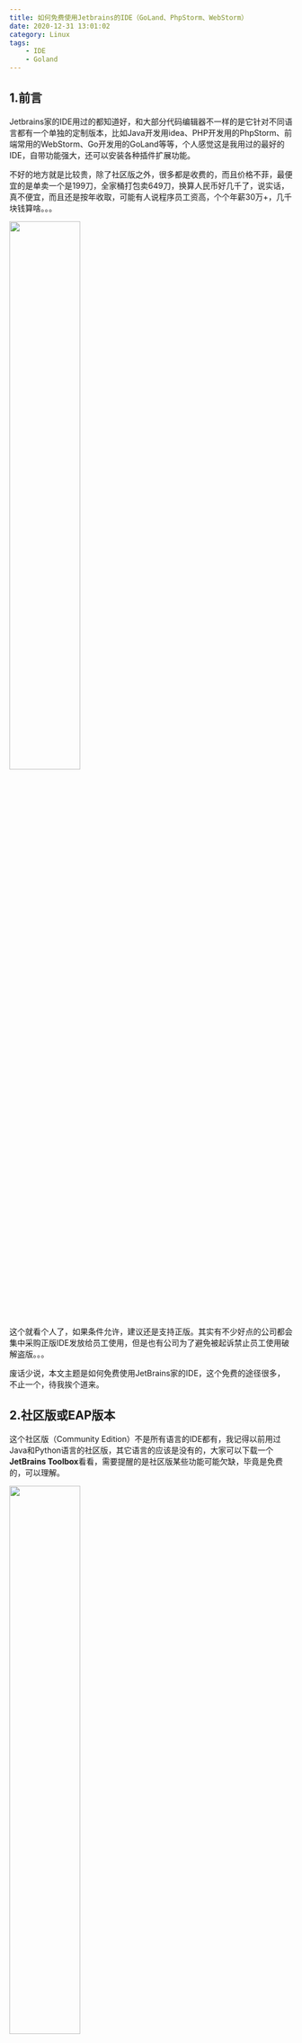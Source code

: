```yaml
---
title: 如何免费使用Jetbrains的IDE（GoLand、PhpStorm、WebStorm）
date: 2020-12-31 13:01:02
category: Linux
tags: 
    - IDE
    - Goland
---
```


## 1.前言
Jetbrains家的IDE用过的都知道好，和大部分代码编辑器不一样的是它针对不同语言都有一个单独的定制版本，比如Java开发用idea、PHP开发用的PhpStorm、前端常用的WebStorm、Go开发用的GoLand等等，个人感觉这是我用过的最好的IDE，自带功能强大，还可以安装各种插件扩展功能。

不好的地方就是比较贵，除了社区版之外，很多都是收费的，而且价格不菲，最便宜的是单卖一个是199刀，全家桶打包卖649刀，换算人民币好几千了，说实话，真不便宜，而且还是按年收取，可能有人说程序员工资高，个个年薪30万+，几千块钱算啥。。。

<img src="/images/2020/2020-12-31_12-58.png" width="50%"/>

这个就看个人了，如果条件允许，建议还是支持正版。其实有不少好点的公司都会集中采购正版IDE发放给员工使用，但是也有公司为了避免被起诉禁止员工使用破解盗版。。。

废话少说，本文主题是如何免费使用JetBrains家的IDE，这个免费的途径很多，不止一个，待我挨个道来。

<!--more-->

## 2.社区版或EAP版本
这个社区版（Community Edition）不是所有语言的IDE都有，我记得以前用过Java和Python语言的社区版，其它语言的应该是没有的，大家可以下载一个**JetBrains Toolbox**看看，需要提醒的是社区版某些功能可能欠缺，毕竟是免费的，可以理解。

<img src="/images/2020/2020-12-31_13-10.png" width="50%"/>

除此之外，还有一个EAP版本可以选择，这个EAP类似于测试版的概念，也是可以免费使用的，但也不是所有语言都有，好像最多可以用1个月，之后必须更新，相当于你给它测试bug，它免费给你用，公平合理。

## 3.破解激活
网上的教程的挺多，无非就是3种方式，一种是激活码（Activation Code），一种是激活服务器（License Server）,还有一种就是替换Jar文件。

这里就不教大家如何破解了，但是说实话，前面2种方式在前几年还有效，现在几乎不行了，只有最后一种替换文件的方法还可以，但是比较麻烦而且不能升级版本，只能说JetBrains深得微软真传，先放任盗版不管占领市场，之后再加强打击盗版，不过也无可厚非，毕竟开发软件也有成本，不可能永远免费。

## 4.开源项目
这个才是这篇文章的重点，而且非常靠谱，简单说就是JetBrains这家公司为了表示对**开源软件**的支持，可以免费提供IDE给**开源软件开发者**使用，我们只需要拥有一个**开源项目**就可以申请1个或多个license。

详细介绍主页：https://www.jetbrains.com/community/opensource

免费申请地址：https://www.jetbrains.com/shop/eform/opensource

点击申请地址会打开一个页面，有一个申请表单，也没什么复杂的地方，稍微能看懂英文的应该都能明白，唯一需要注意的是你的项目需要有一个License文件，就是开源许可证，Apache、BSD、GPL应该都可以，没什么硬性要求。

<img src="/images/2020/2020-12-31_13-36.png"/>

至于开源项目，个人感觉应该也没啥要求，我申请过2次，第一次用的项目只有几颗star，而且是一个非代码性的项目，后来1年到期后又申请了一次，用的这个 https://github.com/wangbjun/go-micloud 项目，也通过了。

提交后大概需要1-2天的审核时间，通过后会给你发一个邮件，一堆BABALA，主要是有一个地址，点击 **Take me to my license(s)**，就会进入一个页面，具体我就不细说了，接下来就是把这个License激活，然后分配到你的账号里面。

<img src="/images/2020/2020-12-31_13-43.png"/>

最后使用你的JetBrains账号登录激活即可，有效期维持一年，而且是适用于所有语言的IDE，原本价值649刀，激动不？

<img src="/images/2020/2020-12-31_13-48.png"/>

有人说，上面写到这个License只能用在非盈利性开源项目（non-commercial open source development）的，我要是用到非开源项目里面用会不会被撤销？

根据我的经验，没什么大问题，这个全靠自觉，它也没法知道你是用在什么项目里面，这就是一个君子协议，不过你要是拿来用在个人盈利性项目里面，如果挣了钱是不是可以考虑支持一下买个正版？哈哈

还有，一个License只能用在一个账号里面，如果你的账号在多个设备上登录，就会把之前的“挤”下来，不能同时在线。